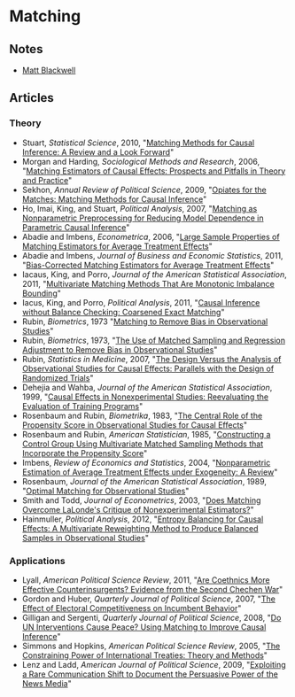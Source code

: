 # Matching

## Notes
 - [Matt Blackwell](http://www.mattblackwell.org/files/teaching/s07-matching.pdf)

## Articles
### Theory
 - Stuart, *Statistical Science*, 2010, "[Matching Methods for Causal Inference:
A Review and a Look Forward](http://zmjones.com/static/causal-inference/stuart-ss-2010.pdf)"
 - Morgan and Harding, *Sociological Methods and Research*, 2006, "[Matching Estimators of Causal Effects: Prospects and Pitfalls in Theory and Practice](http://zmjones.com/static/causal-inference/morgan-smr-2006.pdf)"
 - Sekhon, *Annual Review of Political Science*, 2009, "[Opiates for the Matches: Matching Methods for Causal Inference](http://zmjones.com/static/causal-inference/sekhon-arps-2009.pdf)"
 - Ho, Imai, King, and Stuart, *Political Analysis*, 2007, "[Matching as Nonparametric Preprocessing for Reducing Model Dependence in Parametric Causal Inference](http://zmjones.com/static/causal-inference/ho-pa-2007.pdf)"
 - Abadie and Imbens, *Econometrica*, 2006, "[Large Sample Properties of Matching Estimators for Average Treatment Effects](http://zmjones.com/static/causal-inference/abadie-e-2006.pdf)"
 - Abadie and Imbens, *Journal of Business and Economic Statistics*, 2011, "[Bias-Corrected Matching Estimators for
Average Treatment Effects](http://zmjones.com/static/causal-inference/abadie-jbes-2011.pdf)"
 - Iacaus, King, and Porro, *Journal of the American Statistical Association*, 2011, "[Multivariate Matching Methods That Are Monotonic Imbalance Bounding](http://zmjones.com/static/causal-inference/iacus-jasa-2011.pdf)"
 - Iacus, King, and Porro, *Political Analysis*, 2011, "[Causal Inference without Balance Checking:
Coarsened Exact Matching](http://zmjones.com/static/causal-inference/iacus-pa-2011.pdf)"
 - Rubin, *Biometrics*, 1973 "[Matching to Remove Bias in Observational Studies](http://zmjones.com/static/causal-inference/rubin-b-1973.pdf)"
 - Rubin, *Biometrics*, 1973, "[The Use of Matched Sampling and Regression Adjustment to Remove Bias in Observational Studies](http://zmjones.com/static/causal-inference/rubin-b-1973b.pdf)"
 - Rubin, *Statistics in Medicine*, 2007, "[The Design Versus the Analysis of Observational Studies for Causal Effects: Parallels with the Design of Randomized Trials](http://www.ncbi.nlm.nih.gov/pubmed/17072897)"
 - Dehejia and Wahba, *Journal of the American Statistical Association*, 1999, "[Causal Effects in Nonexperimental Studies: Reevaluating the Evaluation of Training Programs](http://zmjones.com/static/causal-inference/dehejia-jasa-1999.pdf)"
 - Rosenbaum and Rubin, *Biometrika*, 1983, "[The Central Role of the Propensity Score in Observational Studies for Causal Effects](http://zmjones.com/static/causal-inference/rosenbaum-b-1983.pdf)"
 - Rosenbaum and Rubin, *American Statistician*, 1985, "[Constructing a Control Group Using Multivariate Matched Sampling Methods that Incorporate the Propensity Score](http://www.jstor.org/discover/10.2307/2683903?uid=3739256&uid=2129&uid=2&uid=70&uid=4&sid=21103165339397)"
 - Imbens, *Review of Economics and Statistics*, 2004, "[Nonparametric Estimation of Average Treatment Effects under Exogeneity: A Review](http://zmjones.com/static/causal-inference/imbens-res-2004.pdf)"
 - Rosenbaum, *Journal of the American Statistical Association*, 1989, "[Optimal Matching for Observational Studies](http://zmjones.com/static/causal-inference/rosenbaum-jasa-1989.pdf)"
 - Smith and Todd, *Journal of Econometrics*, 2003, "[Does Matching Overcome LaLonde's Critique of Nonexperimental Estimators?](http://ideas.repec.org/p/uwo/hcuwoc/20035.html)"
 - Hainmuller, *Political Analysis*, 2012, "[Entropy Balancing for Causal Effects: A Multivariate Reweighting Method to Produce Balanced Samples in Observational Studies](http://pan.oxfordjournals.org/content/20/1/25.full.pdf)"

### Applications
 - Lyall, *American Political Science Review*, 2011, "[Are Coethnics More Effective Counterinsurgents? Evidence from the Second Chechen War](http://zmjones.com/static/causal-inference/lyall-apsr-2011.pdf)"
 - Gordon and Huber, *Quarterly Journal of Political Science*, 2007, "[The Effect of Electoral Competitiveness on
Incumbent Behavior](http://zmjones.com/static/causal-inference/gordon-qjps-2007.pdf)"
 - Gilligan and Sergenti, *Quarterly Journal of Political Science*, 2008, "[Do UN Interventions Cause Peace? Using
Matching to Improve Causal Inference](http://zmjones.com/static/causal-inference/gilligan-qjps-2008.pdf)"
 - Simmons and Hopkins, *American Political Science Review*, 2005, "[The Constraining Power of International Treaties: Theory and Methods](http://zmjones.com/static/causal-inference/simmons-apsr-2005.pdf)"
 - Lenz and Ladd, *American Journal of Political Science*, 2009, "[Exploiting a Rare Communication Shift to Document the Persuasive Power of the News Media](http://faculty.georgetown.edu/jml89/LaddLenzBritish.pdf)"
